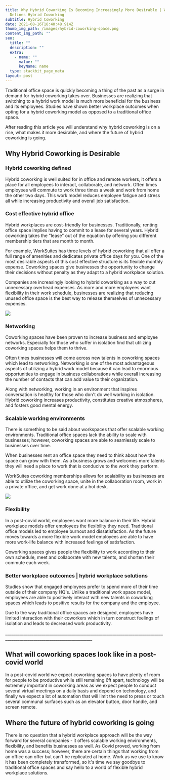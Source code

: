 ```yaml
---
title: Why Hybrid Coworking Is Becoming Increasingly More Desirable | What
  Defines Hybrid Coworking
subtitle: Hybrid Coworking
date: 2021-08-16T18:40:48.914Z
thumb_img_path: /images/hybrid-coworking-space.png
content_img_path: ""
seo:
  title: ""
  description: ""
  extra:
    - name: ""
      value: ""
      keyName: name
  type: stackbit_page_meta
layout: post
---
```

Traditional office space is quickly becoming a thing of the past as a surge in demand for hybrid coworking takes over. Businesses are realizing that switching to a hybrid work model is much more beneficial for the business and its employees. Studies have shown better workplace outcomes when opting for a hybrid coworking model as opposed to a traditional office space.

After reading this article you will understand why hybrid coworking is on a rise, what makes it more desirable, and where the future of hybrid coworking is going.

## Why Hybrid Coworking is Desirable

### Hybrid coworking defined

Hybrid coworking is well suited for in office and remote workers, it offers a place for all employees to interact, collaborate, and network. Often times employees will commute to work three times a week and work from home the other two days. This work model reduces employee fatigue and stress all while increasing productivity and overall job satisfaction.

### Cost effective hybrid office

Hybrid workplaces are cost-friendly for businesses. Traditionally, renting office space implies having to commit to a lease for several years. Hybrid coworking takes the "lease" out of the equation by offering you different membership tiers that are month to month. 

For example, WorkSuites has three levels of hybrid coworking that all offer a full range of amenities and dedicates private office days for you. One of the most desirable aspects of this cost effective structure is its flexible monthly expense. Coworking spaces give businesses the opportunity to change their decisions without penalty as they adapt to a hybrid workplace solution.

Companies are increasingly looking to hybrid coworking as a way to cut unnecessary overhead expenses. As more and more employees want flexibility in their work schedule, businesses are realizing that reducing unused office space is the best way to release themselves of unnecessary expenses.

![](/images/coworking-space.png)

### Networking

Coworking spaces have been proven to increase business and employee networks. Especially for those who suffer in isolation find that utilizing coworking spaces helps them to thrive.

Often times businesses will come across new talents in coworking spaces which lead to networking. Networking is one of the most advantageous aspects of utilizing a hybrid work model because it can lead to enormous opportunities to engage in business collaborations while overall increasing the number of contacts that can add value to their organization.

Along with networking, working in an environment that inspires conversation is healthy for those who don't do well working in isolation. Hybrid coworking increases productivity, constitutes creative atmospheres, and fosters good mental energy.

### Scalable working environments

There is something to be said about workspaces that offer scalable working environments. Traditional office spaces lack the ability to scale with businesses; however, coworking spaces are able to seamlessly scale to businesses over time.

When businesses rent an office space they need to think about how the space can grow with them. As a business grows and welcomes more talents they will need a place to work that is conducive to the work they perform.

WorkSuites coworking memberships allows for scalability as businesses are able to utilize the coworking space, unite in the collaboration room, work in a private office, and get work done at a hot desk.

![](/images/hybrid-coworking.png)

### Flexibility

In a post-covid world, employees want more balance in their life. Hybrid workplace models offer employees the flexibility they need. Traditional office models led to employee burnout and dissatisfaction. As the future moves towards a more flexible work model employees are able to have more work-life balance with increased feelings of satisfaction.

Coworking spaces gives people the flexibility to work according to their own schedule, meet and collaborate with new talents, and shorten their commute each week.

### Better workplace outcomes | hybrid workplace solutions

Studies show that engaged employees prefer to spend more of their time outside of their company HQ's. Unlike a traditional work space model, employees are able to positively interact with new talents in coworking spaces which leads to positive results for the company and the employee.

Due to the way traditional office spaces are designed, employees have limited interaction with their coworkers which in turn construct feelings of isolation and leads to decreased work productivity.

\_\_\_\_\_\_\_\_\_\_\_\_\_\_\_\_\_\_\_\_\_\_\_\_\_\_\_\_\_\_\_\_\_\_\_\_\_\_\_\_\_\_\_\_\_\_\_\_\_\_\_\_\_\_\_\_\_\_\_\_\_\_\_\_\_\_\_\_\_\_\_\_\_\_\_\_\_\_\_\_\_\_\_\_\_\_\_\_\_\_\_\_\_\_\_\_\_\_\_\_\_\_\_\_\_\_\_\_\_\_\_\_\_\_\_\_\_\_\_\__

## What will coworking spaces look like in a post-covid world

In a post-covid world we expect coworking spaces to have plenty of room for people to be productive while still remaining 6ft apart, technology will be extremely important in coworking areas as we expect people to conduct several virtual meetings on a daily basis and depend on technology, and finally we expect a lot of automation that will limit the need to press or touch several communal surfaces such as an elevator button, door handle, and screen remote.

## Where the future of hybrid coworking is going

There is no question that a hybrid workplace approach will be the way forward for several companies - it offers scalable working environments, flexibility, and benefits businesses as well. As Covid proved, working from home was a success; however, there are certain things that working from an office can offer but can't be replicated at home. Work as we use to know it has been completely transformed, so it's time we say goodbye to traditional office spaces and say hello to a world of flexible hybrid workplace solutions.